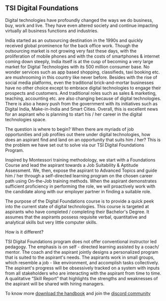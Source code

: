 ## TSI Digital Foundations

Digital technologies have profoundly changed the ways we do business, buy, work and live. They have even altered society and continue impacting virtually all business functions and industries.

India started as an outsourcing destination in the 1990s and quickly received global prominence for the back office work. Though the outsourcing market is not growing very fast these days, with the proliferation of mobile phones and with the costs of smartphones & internet coming down steeply, India itself is at the cusp of becoming a very large market for Digital Technologies with its 500 million consumer base. No wonder services such as app based shopping, classifieds, taxi booking etc. are mushrooming in this country like never before. Besides with the rise of social media platforms, even the traditional brick-and-mortar businesses have no other choice except to embrace digital technologies to engage their prospects and customers. And traditional roles such as sales & marketing, teaching, accounting etc. are also changing because of digital technologies. There is also a heavy push from the government with its initiatives such as Digital India, Make-in-India and Smart Cities. Overall, this is excellent news for an aspirant who is planning to start his / her career in the digital technologies space.

The question is where to begin? When there are myriads of job opportunities and job profiles out there under digital technologies, how does an aspirant find and land on an opportunity that suits him / her? This is the problem we have set out to solve via our TSI Digital Foundations Program.

Inspired by Montessori training methodology, we start with a Foundations Course and lead the aspirant towards a Job Suitability & Aptitude Assessment. We, then, expose the aspirant to Advanced Topics and guide him / her through a self-directed learning program on the chosen career path using On-the-Job training methods. When the aspirant demonstrates sufficient proficiency in performing the role, we will proactively work with the candidate along with our employer partner in finding a suitable role.

The purpose of the Digital Foundations course is to provide a quick peek into the current state of digital technologies. This course is targeted at aspirants who have completed / completing their Bachelor's Degree. It assumes that the aspirants possess requisite verbal, quantitative and analytical skills but very little computer skills.

How is it different?

TSI Digital Foundations program does not offer conventional instructor led pedagogy. The emphasis is on self - directed learning assisted by a coach/ mentor. The coach and the aspirant jointly designs a personalized program that is suited to the aspirant's needs. The aspirants work in small groups, which resemble a job - like environment, and accomplish tasks collectively. The aspirant's progress will be obsessively tracked on a system with inputs from all stakeholders who are interacting with the aspirant from time to time. A qualitative “Skill Report” that highlights the strengths and weaknesses of the aspirant will be shared with hiring managers.

To know more <a href="https://github.com/tsiconsulting/tsi-digital-foundations/raw/main/TSI%20Digital%20Foundations%20Handbook%20v0.1.pdf">download the handbook</a> and join the <a href="https://discord.gg/86HT2VhVzS">discord community</a>
